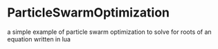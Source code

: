 # ParticleSwarmOptimization
a simple example of particle swarm optimization to solve for roots of an equation written in lua
